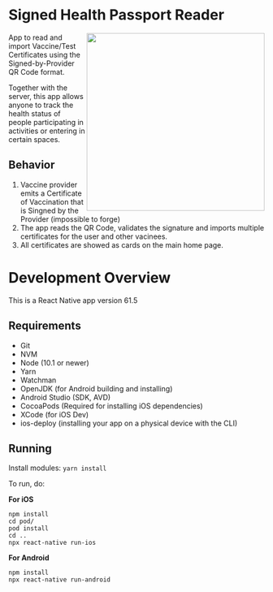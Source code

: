 # Signed Health Passport Reader

<img align="right" src="./docs/HomePage.png" data-canonical-src="./docs/HomePage.png" width="350px"/>

App to read and import Vaccine/Test Certificates using the Signed-by-Provider QR Code format. 

Together with the server, this app allows anyone to track the health status of people participating in activities or entering in certain spaces. 

## Behavior

1. Vaccine provider emits a Certificate of Vaccination that is Singned by the Provider (impossible to forge)
2. The app reads the QR Code, validates the signature and imports multiple certificates for the user and other vacinees.
3. All certificates are showed as cards on the main home page.  

# Development Overview

This is a React Native app version 61.5

## Requirements

- Git
- NVM
- Node (10.1 or newer)
- Yarn
- Watchman
- OpenJDK (for Android building and installing)
- Android Studio (SDK, AVD)
- CocoaPods (Required for installing iOS dependencies)
- XCode (for iOS Dev)
- ios-deploy (installing your app on a physical device with the CLI)

## Running

Install modules:
`yarn install`

To run, do:

**For iOS**

```
npm install
cd pod/
pod install
cd ..
npx react-native run-ios 
```

**For Android**

```
npm install
npx react-native run-android
```

